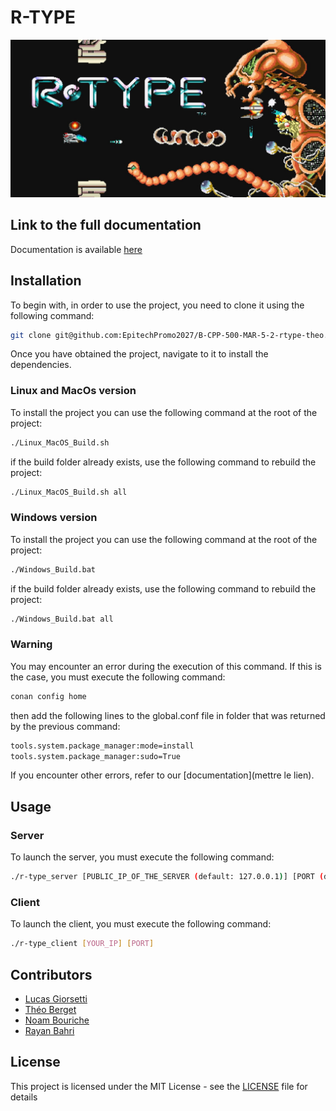 # R-TYPE

![R-Type](rtype_screen.jpg)

## Link to the full documentation

Documentation is available [here](https://lucas99913.github.io/Doc-RType/)

## Installation

To begin with, in order to use the project, you need to clone it using the following command:

```sh
git clone git@github.com:EpitechPromo2027/B-CPP-500-MAR-5-2-rtype-theo.berget.git
```

Once you have obtained the project, navigate to it to install the dependencies.

### Linux and MacOs version

To install the project you can use the following command at the root of the project:

```sh
./Linux_MacOS_Build.sh
```

if the build folder already exists, use the following command to rebuild the project:

```sh
./Linux_MacOS_Build.sh all
```

### Windows version

To install the project you can use the following command at the root of the project:

```sh
./Windows_Build.bat
```

if the build folder already exists, use the following command to rebuild the project:

```sh
./Windows_Build.bat all
```

### Warning

You may encounter an error during the execution of this command. If this is the case, you must execute the following command:

```sh
conan config home
```

then add the following lines to the global.conf file in folder that was returned by the previous command:

```sh
tools.system.package_manager:mode=install
tools.system.package_manager:sudo=True
```

If you encounter other errors, refer to our [documentation](mettre le lien).

## Usage

### Server

To launch the server, you must execute the following command:

```sh
./r-type_server [PUBLIC_IP_OF_THE_SERVER (default: 127.0.0.1)] [PORT (default: 6000)]
```

### Client

To launch the client, you must execute the following command:

```sh
./r-type_client [YOUR_IP] [PORT]
```

## Contributors

- [Lucas Giorsetti](https://github.com/Lucas99913)
- [Théo Berget](https://github.com/theo-wq)
- [Noam Bouriche](https://github.com/Noam044)
- [Rayan Bahri](https://github.com/Rvvyynn)

## License

This project is licensed under the MIT License - see the [LICENSE](LICENSE.md) file for details

